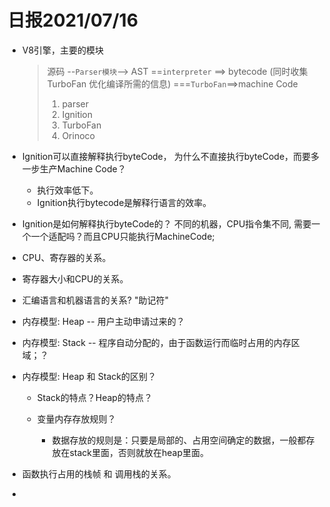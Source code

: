 # 日报2021/07/16

- V8引擎，主要的模块 

  > 源码 --`Parser模块`--> AST ==`interpreter` ==>  bytecode (同时收集 TurboFan 优化编译所需的信息)   ===`TurboFan`==>machine Code
  >
  > 1. parser
  > 2. Ignition
  > 3. TurboFan
  > 4. Orinoco

- Ignition可以直接解释执行byteCode， 为什么不直接执行byteCode，而要多一步生产Machine Code？

  - 执行效率低下。
  - Ignition执行bytecode是解释行语言的效率。

- Ignition是如何解释执行byteCode的？ 不同的机器，CPU指令集不同, 需要一个一个适配吗？而且CPU只能执行MachineCode;



- CPU、寄存器的关系。

- 寄存器大小和CPU的关系。

- 汇编语言和机器语言的关系?  "助记符"

- 内存模型: Heap  -- 用户主动申请过来的？

- 内存模型: Stack -- 程序自动分配的，由于函数运行而临时占用的内存区域；？

- 内存模型: Heap 和 Stack的区别？ 

  - Stack的特点？Heap的特点？

  - 变量内存存放规则？

    -  数据存放的规则是：只要是局部的、占用空间确定的数据，一般都存放在stack里面，否则就放在heap里面。

    

- 函数执行占用的栈帧 和 调用栈的关系。

- 

